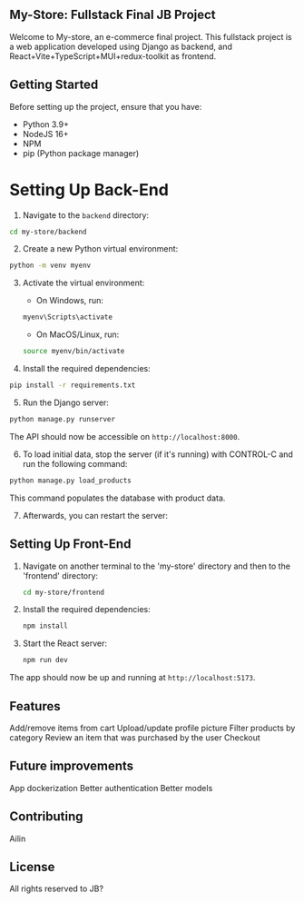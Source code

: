## My-Store: Fullstack Final JB Project

Welcome to My-store, an e-commerce final project. This fullstack project is a web application developed using Django as backend, and React+Vite+TypeScript+MUI+redux-toolkit as frontend.

## Getting Started

Before setting up the project, ensure that you have:

- Python 3.9+
- NodeJS 16+
- NPM
- pip (Python package manager)
  
# Setting Up Back-End

1. Navigate to the `backend` directory:

```bash
cd my-store/backend
```

2. Create a new Python virtual environment:

```bash
python -m venv myenv
```

3. Activate the virtual environment:

    * On Windows, run:
    
    ```bash
    myenv\Scripts\activate
    ```

    * On MacOS/Linux, run:

    ```bash
    source myenv/bin/activate
    ```

4. Install the required dependencies:

```bash
pip install -r requirements.txt
```

5. Run the Django server:

```bash
python manage.py runserver
```

The API should now be accessible on `http://localhost:8000`.

6. To load initial data, stop the server (if it's running) with CONTROL-C and run the following command:

```bash
python manage.py load_products
```

This command populates the database with product data.

7. Afterwards, you can restart the server:

## Setting Up Front-End

1. Navigate on another terminal to the 'my-store' directory and then to the 'frontend' directory:

    ```bash
    cd my-store/frontend
    ```

2. Install the required dependencies:

    ```bash
    npm install
    ```

3. Start the React server:

    ```bash
    npm run dev
    ```

The app should now be up and running at `http://localhost:5173`.

## Features
Add/remove items from cart
Upload/update profile picture
Filter products by category
Review an item that was purchased by the user
Checkout

## Future improvements
App dockerization
Better authentication
Better models

## Contributing
Ailin

## License
All rights reserved to JB?